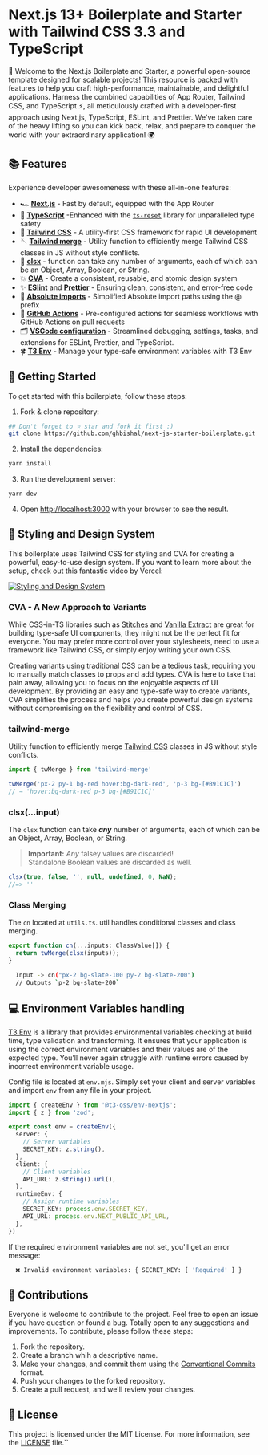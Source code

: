 # Next.js 13+ Boilerplate and Starter with Tailwind CSS 3.3 and TypeScript

🚀 Welcome to the Next.js Boilerplate and Starter, a powerful open-source template designed for scalable projects! This resource is packed with features to help you craft high-performance, maintainable, and delightful applications. Harness the combined capabilities of App Router, Tailwind CSS, and TypeScript ⚡️, all meticulously crafted with a developer-first approach using Next.js, TypeScript, ESLint, and Prettier. We've taken care of the heavy lifting so you can kick back, relax, and prepare to conquer the world with your extraordinary application! 🌍

## 📚 Features

Experience developer awesomeness with these all-in-one features:

- 🏎️ **[Next.js](https://nextjs.org)** - Fast by default, equipped with the App Router
- 💎 **[TypeScript](https://www.typescriptlang.org)** -Enhanced with the [`ts-reset`](https://github.com/total-typescript/ts-reset) library for unparalleled type safety
- 💅 **[Tailwind CSS](https://tailwindcss.com)** - A utility-first CSS framework for rapid UI development
- 🪡 **[Tailwind merge](https://github.com/dcastil/tailwind-merge)** - Utility function to efficiently merge Tailwind CSS classes in JS without style conflicts.
- 🧶 **[clsx](https://github.com/lukeed/clsx)** - function can take any number of arguments, each of which can be an Object, Array, Boolean, or String.
- 💥 **[CVA](http://cva.style/)** - Create a consistent, reusable, and atomic design system
- ✨ **[ESlint](https://eslint.org)** and **[Prettier](https://prettier.io)** - Ensuring clean, consistent, and error-free code
- 🎯 **[Absolute imports](https://nextjs.org/docs/advanced-features/module-path-aliases)** - Simplified Absolute import paths using the @ prefix
- 🚀 **[GitHub Actions](https://github.com/features/actions)** - Pre-configured actions for seamless workflows with GitHub Actions on pull requests
- 🗂 **[VSCode configuration](https://code.visualstudio.com/docs/getstarted/settings)** - Streamlined debugging, settings, tasks, and extensions for ESLint, Prettier, and TypeScript.
- 🍀 **[T3 Env](https://env.t3.gg/)** - Manage your type-safe environment variables with T3 Env

## 🎯 Getting Started

To get started with this boilerplate, follow these steps:

1. Fork & clone repository:

```bash
## Don't forget to ⭐ star and fork it first :)
git clone https://github.com/ghbishal/next-js-starter-boilerplate.git
```

2. Install the dependencies:

```bash
yarn install
```

3. Run the development server:

```bash
yarn dev
```

4. Open [http://localhost:3000](http://localhost:3000) with your browser to see the result.

## 🎨 Styling and Design System

This boilerplate uses Tailwind CSS for styling and CVA for creating a powerful, easy-to-use design system. If you want to learn more about the setup, check out this fantastic video by Vercel:

[![Styling and Design System](https://img.youtube.com/vi/T-Zv73yZ_QI/0.jpg)](https://www.youtube.com/watch?v=T-Zv73yZ_QI&ab_channel=Vercel)

### CVA - A New Approach to Variants

While CSS-in-TS libraries such as [Stitches](https://stitches.dev/) and [Vanilla Extract](https://vanilla-extract.style/) are great for building type-safe UI components, they might not be the perfect fit for everyone. You may prefer more control over your stylesheets, need to use a framework like Tailwind CSS, or simply enjoy writing your own CSS.

Creating variants using traditional CSS can be a tedious task, requiring you to manually match classes to props and add types. CVA is here to take that pain away, allowing you to focus on the enjoyable aspects of UI development. By providing an easy and type-safe way to create variants, CVA simplifies the process and helps you create powerful design systems without compromising on the flexibility and control of CSS.

### tailwind-merge 

Utility function to efficiently merge [Tailwind CSS](https://tailwindcss.com) classes in JS without style conflicts.

```ts
import { twMerge } from 'tailwind-merge'

twMerge('px-2 py-1 bg-red hover:bg-dark-red', 'p-3 bg-[#B91C1C]')
// → 'hover:bg-dark-red p-3 bg-[#B91C1C]'
```

### clsx(...input)

The `clsx` function can take ***any*** number of arguments, each of which can be an Object, Array, Boolean, or String.

> **Important:** _Any_ falsey values are discarded!<br>Standalone Boolean values are discarded as well.

```js
clsx(true, false, '', null, undefined, 0, NaN);
//=> ''
```

### Class Merging

The `cn` located at `utils.ts`. util handles conditional classes and class merging.

```ts
export function cn(...inputs: ClassValue[]) {
  return twMerge(clsx(inputs));
}
```

```sh
  Input -> cn("px-2 bg-slate-100 py-2 bg-slate-200")
  // Outputs `p-2 bg-slate-200`
```

## 💻 Environment Variables handling

[T3 Env](https://env.t3.gg/) is a library that provides environmental variables checking at build time, type validation and transforming. It ensures that your application is using the correct environment variables and their values are of the expected type. You’ll never again struggle with runtime errors caused by incorrect environment variable usage.

Config file is located at `env.mjs`. Simply set your client and server variables and import `env` from any file in your project.

```ts
import { createEnv } from '@t3-oss/env-nextjs';
import { z } from 'zod';

export const env = createEnv({
  server: {
    // Server variables
    SECRET_KEY: z.string(),
  },
  client: {
    // Client variables
    API_URL: z.string().url(),
  },
  runtimeEnv: {
    // Assign runtime variables
    SECRET_KEY: process.env.SECRET_KEY,
    API_URL: process.env.NEXT_PUBLIC_API_URL,
  },
})
```

If the required environment variables are not set, you'll get an error message:

```sh
  ❌ Invalid environment variables: { SECRET_KEY: [ 'Required' ] }
```

## 🤝 Contributions

Everyone is welocme to contribute to the project. Feel free to open an issue if you have question or found a bug. Totally open to any suggestions and improvements. To contribute, please follow these steps:

1. Fork the repository.
2. Create a branch whih a descriptive name.
3. Make your changes, and commit them using the [Conventional Commits](https://www.conventionalcommits.org/en/v1.0.0) format.
4. Push your changes to the forked repository.
5. Create a pull request, and we'll review your changes.

## 🪪 License

This project is licensed under the MIT License. For more information, see the [LICENSE](./LICENSE) file.``